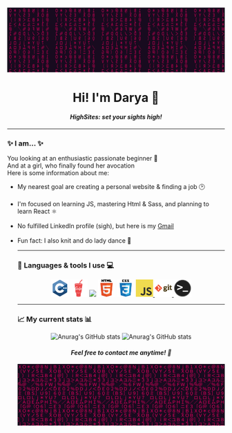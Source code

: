 
![Code falling](https://raw.githubusercontent.com/HighSites/HighSites/main/assets/TopToDown.svg)

<h1 align="center"><b>Hi! I'm Darya 🎀</b></h1>
<h4 align="center"><i>HighSites: set your sights high!</i></h4>

---
<h3>✨ I am... ✨</h3>
<p>
  You looking at an enthusiastic passionate beginner 👋
  <br>
  And at a girl, who finally found her avocation
  <br>
  Here is some information about me:
  <ul>
    <li> My nearest goal are creating a personal website & finding a job 🕑</li>
    <br>
    <li> I'm focused on learning JS, mastering Html & Sass, and planning to learn React ⚛️</li>
    <br>
    <li> No fulfilled LinkedIn profile (sigh), but here is my <a href="mailto:highsites.webdev@gmail.com">Gmail</a></li>
    <br>
    <li> Fun fact: I also knit and do lady dance 🤫</li>
</p>

---

<h3>🔧 Languages & tools I use 💻</h3>
 <div align="center">
    <a href="https://en.wikipedia.org/wiki/C%2B%2B"><code><img height="40" src="https://raw.githubusercontent.com/github/explore/80688e429a7d4ef2fca1e82350fe8e3517d3494d/topics/cpp/cpp.png"></code></a>
    <a href="https://gulpjs.com/"><code><img height="40" src="https://raw.githubusercontent.com/github/explore/80688e429a7d4ef2fca1e82350fe8e3517d3494d/topics/gulp/gulp.png"></code></a>
    <a href="https://mozilla.github.io/nunjucks/"><code><img height="40" src="https://raw.githubusercontent.com/mozilla/nunjucks/master/docs/img/favicon.png"></code></a>
    <a href="https://en.wikipedia.org/wiki/HTML"><code><img height="40" src="https://raw.githubusercontent.com/github/explore/80688e429a7d4ef2fca1e82350fe8e3517d3494d/topics/html/html.png"></code></a>
    <a href=https://en.wikipedia.org/wiki/CSS"><code><img height="40" src="https://raw.githubusercontent.com/github/explore/80688e429a7d4ef2fca1e82350fe8e3517d3494d/topics/css/css.png"></code></a>
    <a href="https://en.wikipedia.org/wiki/JavaScript"><code><img height="40" src="https://raw.githubusercontent.com/github/explore/80688e429a7d4ef2fca1e82350fe8e3517d3494d/topics/javascript/javascript.png"></code> </a>
    <a href="https://git-scm.com/"><code><img height="40" src="https://raw.githubusercontent.com/github/explore/80688e429a7d4ef2fca1e82350fe8e3517d3494d/topics/git/git.png"></code> </a>
    <a href="https://en.wikipedia.org/wiki/Command-line_interface"><code><img height="40" src="https://raw.githubusercontent.com/github/explore/80688e429a7d4ef2fca1e82350fe8e3517d3494d/topics/terminal/terminal.png"></code></a>
 </div>
 
---
 
<h3>📈 My current stats 📊</h3>
<div align="center">

  ![Anurag's GitHub stats](https://github-readme-stats.vercel.app/api/top-langs/?username=highsites&hide=css&show_icons=true&theme=omni&line_height=33)
  ![Anurag's GitHub stats](https://github-readme-stats.vercel.app/api?username=highsites&show_icons=true&theme=omni&line_height=33)
  
</div>

<h4 align="center"><i>Feel free to contact me anytime! 🎀</i></h4>
  
![Code falling](https://raw.githubusercontent.com/HighSites/HighSites/main/assets/DownToTop.svg)
  
